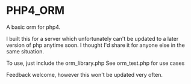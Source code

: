 # PHP4_ORM

A basic orm for php4.

I built this for a server which unfortunately can't be updated to a later version of php anytime soon. I thought I'd share it for anyone else in the same situation.

To use, just include the orm_library.php
See orm_test.php for use cases

Feedback welcome, however this won't be updated very often.

